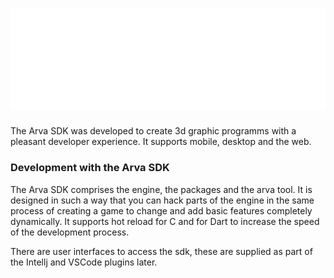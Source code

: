 # ![arva_title_small](.github/images/arva_title.png)
The Arva SDK was developed to create 3d graphic programms with a pleasant developer experience. It supports mobile, desktop and the web. 
### Development with the Arva SDK
The Arva SDK comprises the engine, the packages and the arva tool. It is designed in such a way that you can hack parts of the engine in the same process of creating a game to change and add basic features completely dynamically. It supports hot reload for C and for Dart to increase the speed of the development process.

There are user interfaces to access the sdk, these are supplied as part of the Intellj and VSCode plugins later.
